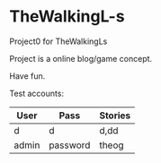 # TheWalkingL-s
Project0 for TheWalkingLs

Project is a online blog/game concept.

Have fun.

Test accounts: 

|User|Pass|Stories|
| --- | --- | --- |
|d    |d    |d,dd |
|admin|password| theog |
